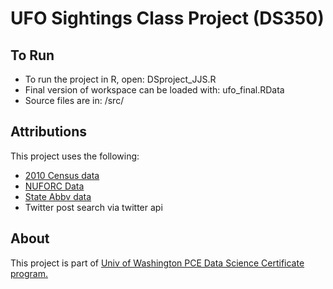 # UFO Sightings Class Project (DS350)

## To Run
- To run the project in R, open: DSproject_JJS.R
- Final version of workspace can be loaded with: ufo_final.RData
- Source files are in: /src/

## Attributions
This project uses the following:
- [2010 Census data](https://www.census.gov/library/publications/2011/compendia/statab/131ed/population.html)
- [NUFORC Data](https://www.kaggle.com/NUFORC/ufo-sightings)
- [State Abbv data](http://www.fonz.net/blog/archives/2008/04/06/csv-of-states-and-state-abbreviations/)
- Twitter post search via twitter api

## About
This project is part of [Univ of Washington PCE Data Science Certificate program.](https://www.pce.uw.edu/certificates/data-science)
